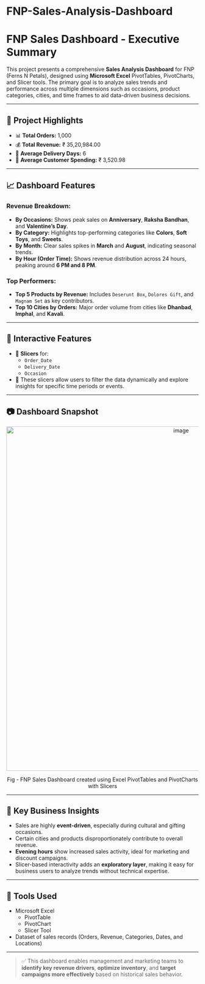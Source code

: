 # FNP-Sales-Analysis-Dashboard

# <b>FNP Sales Dashboard - Executive Summary</b>

This project presents a comprehensive **Sales Analysis Dashboard** for FNP (Ferns N Petals), designed using **Microsoft Excel** PivotTables, PivotCharts, and Slicer tools. The primary goal is to analyze sales trends and performance across multiple dimensions such as occasions, product categories, cities, and time frames to aid data-driven business decisions.

---

## 🎯 Project Highlights

- 📊 **Total Orders:** 1,000  
- 💰 **Total Revenue:** ₹ 35,20,984.00  
- 🚚 **Average Delivery Days:** 6  
- 👤 **Average Customer Spending:** ₹ 3,520.98  

---

## 📈 Dashboard Features

### Revenue Breakdown:
- **By Occasions:** Shows peak sales on **Anniversary**, **Raksha Bandhan**, and **Valentine’s Day**.
- **By Category:** Highlights top-performing categories like **Colors**, **Soft Toys**, and **Sweets**.
- **By Month:** Clear sales spikes in **March** and **August**, indicating seasonal trends.
- **By Hour (Order Time):** Shows revenue distribution across 24 hours, peaking around **6 PM and 8 PM**.

### Top Performers:
- **Top 5 Products by Revenue:** Includes `Deserunt Box`, `Dolores Gift`, and `Magnam Set` as key contributors.
- **Top 10 Cities by Orders:** Major order volume from cities like **Dhanbad**, **Imphal**, and **Kavali**.

---

## 🔧 Interactive Features

- 📅 **Slicers** for:
  - `Order_Date`
  - `Delivery_Date`
  - `Occasion`
- 📌 These slicers allow users to filter the data dynamically and explore insights for specific time periods or events.

---

## 📷 Dashboard Snapshot

<p align = "center"
    <kbd><img width="900" alt="image" src="https://github.com/user-attachments/assets/727c18a8-cdb4-40ee-a6ba-ecb64c4c0fe8"></kbd></p>
<p align="center">Fig - FNP Sales Dashboard created using Excel PivotTables and PivotCharts with Slicers</p>

---

## 🧠 Key Business Insights

- Sales are highly **event-driven**, especially during cultural and gifting occasions.
- Certain cities and products disproportionately contribute to overall revenue.
- **Evening hours** show increased sales activity, ideal for marketing and discount campaigns.
- Slicer-based interactivity adds an **exploratory layer**, making it easy for business users to analyze trends without technical expertise.

---

## 📁 Tools Used

- Microsoft Excel  
  - PivotTable  
  - PivotChart  
  - Slicer Tool  
- Dataset of sales records (Orders, Revenue, Categories, Dates, and Locations)

---

> ✅ This dashboard enables management and marketing teams to **identify key revenue drivers**, **optimize inventory**, and **target campaigns more effectively** based on historical sales behavior.



